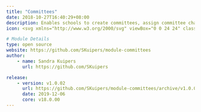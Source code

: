 ```yaml
---
title: "Committees"
date: 2018-10-27T16:40:29+08:00
description: Enables schools to create committees, assign committee chairs and manage their members. An open sign-up option allows members to join a committee of their choice.
icon: <svg xmlns="http://www.w3.org/2000/svg" viewBox="0 0 24 24" class="w-8 icon-chat-group"><path class="fill-current" d="M20.3 12.04l1.01 3a1 1 0 0 1-1.26 1.27l-3.01-1a7 7 0 1 1 3.27-3.27zM11 10a1 1 0 1 0 0-2 1 1 0 0 0 0 2zm3 0a1 1 0 1 0 0-2 1 1 0 0 0 0 2zm3 0a1 1 0 1 0 0-2 1 1 0 0 0 0 2z"/><path class="fill-primary" d="M15.88 17.8a7 7 0 0 1-8.92 2.5l-3 1.01a1 1 0 0 1-1.27-1.26l1-3.01A6.97 6.97 0 0 1 5 9.1a9 9 0 0 0 10.88 8.7z"/></svg>

# Module Details
type: open source
website: https://github.com/SKuipers/module-committees
author:
    - name: Sandra Kuipers
      url: https://github.com/SKuipers

release: 
    - version: v1.0.02
      url: https://github.com/SKuipers/module-committees/archive/v1.0.02.zip
      date: 2019-12-06
      core: v18.0.00
---
```

